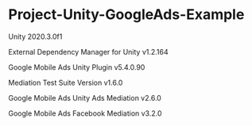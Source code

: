 # Project-Unity-GoogleAds-Example
 
Unity 2020.3.0f1

External Dependency Manager for Unity v1.2.164

Google Mobile Ads Unity Plugin v5.4.0.90

Mediation Test Suite Version v1.6.0

Google Mobile Ads Unity Ads Mediation v2.6.0

Google Mobile Ads Facebook Mediation v3.2.0